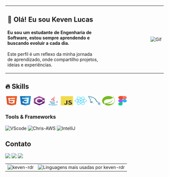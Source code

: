 <table>
  <tr>
    <td style="vertical-align: top; width: 60%;">
      <h2>👋 Olá! Eu sou Keven Lucas</h2>
      <p>
        <h4>Eu sou um estudante de Engenharia de Software, estou sempre aprendendo e buscando evoluir a cada dia.</h4>
        Este perfil é um reflexo da minha jornada de aprendizado, onde compartilho projetos, ideias e experiências.
      </p>
    </td>
    <td style="text-align: right; width: 40%;">
<img src="https://media3.giphy.com/media/v1.Y2lkPTc5MGI3NjExbG5semtwbWF2ZGkwYWlybDdkc2Y3em85ZDJqaW9jNXFmOGdpend4byZlcD12MV9pbnRlcm5hbF9naWZfYnlfaWQmY3Q9Zw/3o7TKx997XonqmAGU8/giphy.gif" alt="Gif" height="150px" />
    </td>
  </tr>
</table>



## 🔥 Skills
<!-- Skills: Programming Languages -->
  <div style="flex-basis: 48%;">
  <p align="left">
    <img alt="HTML" height="30" width="40" src="https://raw.githubusercontent.com/devicons/devicon/master/icons/html5/html5-original.svg" />
    <img alt="CSS" height="30" width="40" src="https://raw.githubusercontent.com/devicons/devicon/master/icons/css3/css3-original.svg" />
    <img alt="CSharp" height="30" width="40" src="https://raw.githubusercontent.com/devicons/devicon/master/icons/csharp/csharp-original.svg" />
    <img alt="Java" height="30" width="40" src="https://raw.githubusercontent.com/devicons/devicon/master/icons/java/java-original.svg" />
    <img alt="JavaScript" height="30" width="40" src="https://raw.githubusercontent.com/devicons/devicon/master/icons/javascript/javascript-original.svg" />
    <img alt="React" height="30" width="40" src="https://raw.githubusercontent.com/devicons/devicon/master/icons/react/react-original.svg" />
    <img alt="MySQL" height="30" width="40" src="https://raw.githubusercontent.com/devicons/devicon/master/icons/mysql/mysql-original.svg" />
    <img alt="Spring Boot" height="30" width="40" src="https://raw.githubusercontent.com/devicons/devicon/master/icons/spring/spring-original.svg" />
    <img alt="Figma" height="30" width="40" src="https://raw.githubusercontent.com/devicons/devicon/master/icons/figma/figma-original.svg" />
  </p>
</div>
  
  <!-- Skills: Tools & Frameworks -->
  <div style="flex-basis: 48%;">
    <h3>Tools & Frameworks</h3>
    <img align="center" alt="VScode" height="30" width="40" src="https://cdn.jsdelivr.net/gh/devicons/devicon/icons/vscode/vscode-original.svg">
    <img align="center" alt="Chris-AWS" height="30" width="40" src="https://cdn.jsdelivr.net/gh/devicons/devicon/icons/git/git-original.svg">
    <img align="center" alt="IntelliJ" height="30" width="40" src="https://cdn.jsdelivr.net/gh/devicons/devicon/icons/intellij/intellij-original.svg">
  </div>
  
  
  ## Contato
 
<div> 
  
  <a href="https://www.instagram.com/kevenlucasr/" target="_blank"><img src="https://img.shields.io/badge/-Instagram-%23E4405F?style=for-the-badge&logo=instagram&logoColor=white" target="_blank"></a>
  <a href = "mailto:kevenlucas2015@gmail.com"><img src="https://img.shields.io/badge/-Gmail-%23333?style=for-the-badge&logo=gmail&logoColor=white" target="_blank"></a>
  <a href="https://www.linkedin.com/in/keven-lucas-rodrigues-b9aa69296/" target="_blank"><img src="https://img.shields.io/badge/-LinkedIn-%230077B5?style=for-the-badge&logo=linkedin&logoColor=white" target="_blank"></a> 
  
</div>

<table>
 <tr>
  <td>
    <img src="https://github-readme-stats.vercel.app/api?username=keven-rdr&show_icons=true&theme=default&hide_border=true" alt="keven-rdr" />
  </td>
  <td>
    <img src="http://github-profile-summary-cards.vercel.app/api/cards/repos-per-language?username=keven-rdr&theme=default" alt="Linguagens mais usadas por keven-rdr" />
  </td>
</tr>

</table>









